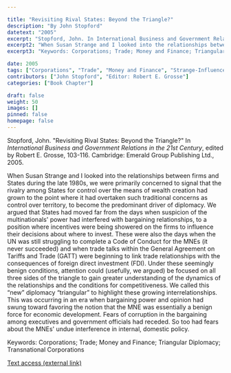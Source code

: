 ```yaml
---

title: "Revisiting Rival States: Beyond the Triangle?"
description: "By John Stopford"
datetext: "2005"
excerpt: "Stopford, John. In International Business and Government Relations in the 21st Century, edited by Robert E. Grosse, 103-116. Cambridge: Emerald Group Publishing Ltd., 2005."
excerpt2: "When Susan Strange and I looked into the relationships between firms and States during the late 1980s, we were primarily concerned to signal that the rivalry among States for control over the means of wealth creation had grown to the point where it had overtaken such traditional concerns as control over territory, to become the predominant driver of diplomacy. We argued that States had moved far from the days when suspicion of the multinationals' power had interfered with bargaining relationships, to a position where incentives were being showered on the firms to influence their decisions about where to invest. These were also the days when the UN was still struggling to complete a Code of Conduct for the MNEs (it never succeeded) and when trade talks within the General Agreement on Tariffs and Trade (GATT) were beginning to link trade relationships with the consequences of foreign direct investment (FDI). Under these seemingly benign conditions, attention could (usefully, we argued) be focused on all three sides of the triangle to gain greater understanding of the dynamics of the relationships and the conditions for competitiveness. We called this “new” diplomacy “triangular” to highlight these growing interrelationships. This was occurring in an era when bargaining power and opinion had swung toward favoring the notion that the MNE was essentially a benign force for economic development. Fears of corruption in the bargaining among executives and government officials had receded. So too had fears about the MNEs' undue interference in internal, domestic policy."
excerpt3: "Keywords: Corporations; Trade; Money and Finance; Triangular Diplomacy; Transnational Corporations"

date: 2005
tags: ["Corporations", "Trade", "Money and Finance", "Strange-Influenced Works", "2000's"]
contributors: ["John Stopford", "Editor: Robert E. Grosse"]
categories: ["Book Chapter"]

draft: false
weight: 50
images: []
pinned: false
homepage: false
---
```


Stopford, John. "Revisiting Rival States: Beyond the Triangle?" In *International Business and Government Relations in the 21st Century*, edited by Robert E. Grosse, 103-116. Cambridge: Emerald Group Publishing Ltd., 2005.

When Susan Strange and I looked into the relationships between firms and States during the late 1980s, we were primarily concerned to signal that the rivalry among States for control over the means of wealth creation had grown to the point where it had overtaken such traditional concerns as control over territory, to become the predominant driver of diplomacy. We argued that States had moved far from the days when suspicion of the multinationals' power had interfered with bargaining relationships, to a position where incentives were being showered on the firms to influence their decisions about where to invest. These were also the days when the UN was still struggling to complete a Code of Conduct for the MNEs (it never succeeded) and when trade talks within the General Agreement on Tariffs and Trade (GATT) were beginning to link trade relationships with the consequences of foreign direct investment (FDI). Under these seemingly benign conditions, attention could (usefully, we argued) be focused on all three sides of the triangle to gain greater understanding of the dynamics of the relationships and the conditions for competitiveness. We called this “new” diplomacy “triangular” to highlight these growing interrelationships. This was occurring in an era when bargaining power and opinion had swung toward favoring the notion that the MNE was essentially a benign force for economic development. Fears of corruption in the bargaining among executives and government officials had receded. So too had fears about the MNEs' undue interference in internal, domestic policy.

Keywords: Corporations; Trade; Money and Finance; Triangular Diplomacy; Transnational Corporations

[Text access (external link)](https://www.worldcat.org/title/252488060)
